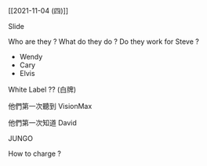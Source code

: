 [[2021-11-04 (四)]]

Slide

Who are they ? What do they do ? Do they work for Steve ?
- Wendy
- Cary
- Elvis

White Label ?? (白牌)

他們第一次聽到 VisionMax

他們第一次知道 David

JUNGO

How to charge ?


